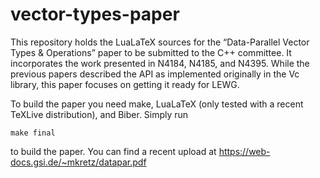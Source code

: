 # vector-types-paper

This repository holds the LuaLaTeX sources for the “Data-Parallel Vector Types &amp; Operations” paper
to be submitted to the C++ committee. It incorporates the work presented in N4184, N4185, and N4395.
While the previous papers described the API as implemented originally in the Vc library, this paper focuses
on getting it ready for LEWG.

To build the paper you need make, LuaLaTeX (only tested with a recent TeXLive distribution), and Biber.
Simply run

    make final

to build the paper. You can find a recent upload at https://web-docs.gsi.de/~mkretz/datapar.pdf
